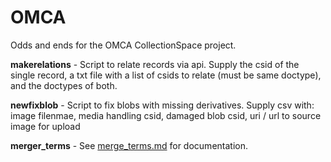 # OMCA
Odds and ends for the OMCA CollectionSpace project.


**makerelations** - Script to relate records via api. Supply the csid of the single record, a txt file with a list of csids to relate (must be same doctype), and the doctypes of both.

**newfixblob** - Script to fix blobs with missing derivatives. Supply csv with: image filenmae, media handling csid, damaged blob csid, uri / url to source image for upload

**merger_terms** - See [merge_terms.md](./merge_terms.md) for documentation.

